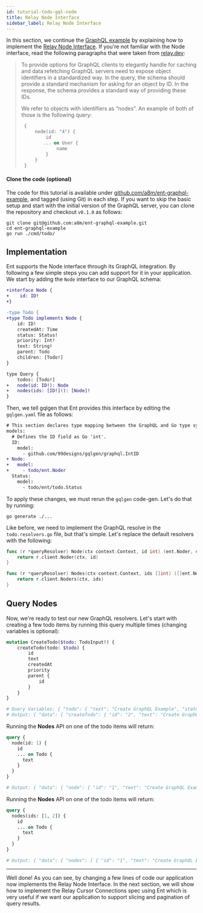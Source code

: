 ```yaml
---
id: tutorial-todo-gql-node
title: Relay Node Interface
sidebar_label: Relay Node Interface
---
```


In this section, we continue the [GraphQL example](tutorial-todo-gql.md) by explaining how to implement the 
[Relay Node Interface](https://relay.dev/graphql/objectidentification.htm). If you're not familiar with the
Node interface, read the following paragraphs that were taken from [relay.dev](https://relay.dev/graphql/objectidentification.htm#sel-DABDDBAADLA0Cl0c):

> To provide options for GraphQL clients to elegantly handle for caching and data refetching GraphQL servers need to expose object identifiers in a standardized way. In the query, the schema should provide a standard mechanism for asking for an object by ID. In the response, the schema provides a standard way of providing these IDs.
>
> We refer to objects with identifiers as “nodes”. An example of both of those is the following query:
>
>  ```graphql
>   {
>       node(id: "4") {
>           id
>          ... on User {
>               name
>           }
>       }
>   }
> ```

#### Clone the code (optional)

The code for this tutorial is available under [github.com/a8m/ent-graphql-example](https://github.com/a8m/ent-graphql-example), 
and tagged (using Git) in each step. If you want to skip the basic setup and start with the initial version of the GraphQL
server, you can clone the repository and checkout `v0.1.0` as follows:

```console
git clone git@github.com:a8m/ent-graphql-example.git
cd ent-graphql-example 
go run ./cmd/todo/
```

## Implementation

Ent supports the Node interface through its GraphQL integration. By following a few simple steps you can add support for it in your application. We start by adding the `Node` interface to our GraphQL schema:

```diff title="todo.graphql"
+interface Node {
+    id: ID!
+}

-type Todo {
+type Todo implements Node {
    id: ID!
    createdAt: Time
    status: Status!
    priority: Int!
    text: String!
    parent: Todo
    children: [Todo!]
}

type Query {
    todos: [Todo!]
+   node(id: ID!): Node
+   nodes(ids: [ID!]!): [Node]!
}
```

Then, we tell gqlgen that Ent provides this interface by editing the `gqlgen.yaml` file as follows:

```diff title="gqlgen.yml"
# This section declares type mapping between the GraphQL and Go type systems.
models:
  # Defines the ID field as Go 'int'.
  ID:
    model:
      - github.com/99designs/gqlgen/graphql.IntID
+ Node:
+   model:
+     - todo/ent.Noder
  Status:
    model:
      - todo/ent/todo.Status
```

To apply these changes, we must rerun the `gqlgen` code-gen. Let's do that by running:

```console
go generate ./...
```

Like before, we need to implement the GraphQL resolve in the `todo.resolvers.go` file, but that's simple.
Let's replace the default resolvers with the following:

```go title="todo.resolvers.go"
func (r *queryResolver) Node(ctx context.Context, id int) (ent.Noder, error) {
	return r.client.Noder(ctx, id)
}

func (r *queryResolver) Nodes(ctx context.Context, ids []int) ([]ent.Noder, error) {
	return r.client.Noders(ctx, ids)
}
```

## Query Nodes

Now, we're ready to test our new GraphQL resolvers. Let's start with creating a few todo items by running this
query multiple times (changing variables is optional):

```graphql
mutation CreateTodo($todo: TodoInput!) {
    createTodo(todo: $todo) {
        id
        text
        createdAt
        priority
        parent {
            id
        }
    }
}

# Query Variables: { "todo": { "text": "Create GraphQL Example", "status": "IN_PROGRESS", "priority": 1 } }
# Output: { "data": { "createTodo": { "id": "2", "text": "Create GraphQL Example", "createdAt": "2021-03-10T15:02:18+02:00", "priority": 1, "parent": null } } }
```

Running the **Nodes** API on one of the todo items will return:

````graphql
query {
  node(id: 1) {
    id
    ... on Todo {
      text
    }
  }
}

# Output: { "data": { "node": { "id": "1", "text": "Create GraphQL Example" } } }
````

Running the **Nodes** API on one of the todo items will return:

```graphql
query {
  nodes(ids: [1, 2]) {
    id
    ... on Todo {
      text
    }
  }
}

# Output: { "data": { "nodes": [ { "id": "1", "text": "Create GraphQL Example" }, { "id": "2", "text": "Create Tracing Example" } ] } }
```

---

Well done! As you can see, by changing a few lines of code our application now implements the Relay Node Interface. 
In the next section, we will show how to implement the Relay Cursor Connections spec using Ent which is very useful 
if we want our application to support slicing and pagination of query results.
